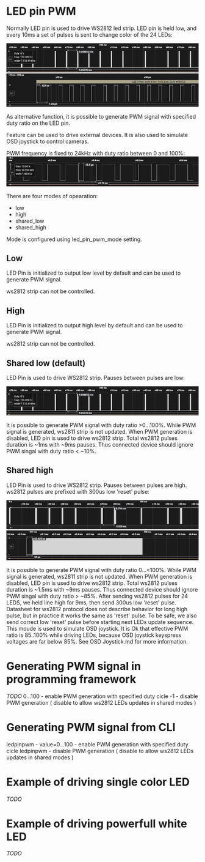 # LED pin PWM

Normally LED pin is used to drive WS2812 led strip. LED pin is held low, and every 10ms a set of pulses is sent to change color of the 24 LEDs:

![alt text](/docs/assets/images/ws2811_packets.png  "ws2811 packets")
![alt text](/docs/assets/images/ws2811_data.png  "ws2811 data")

As alternative function, it is possible to generate PWM signal with specified duty ratio on the LED pin.

Feature can be used to drive external devices. It is also used to simulate OSD joystick to control cameras.

PWM frequency is fixed to 24kHz with duty ratio between 0 and 100%:
![alt text](/docs/assets/images/led_pin_pwm.png  "led pin pwm")

There are four modes of opearation:
- low
- high
- shared_low
- shared_high

Mode is configured using led_pin_pwm_mode setting.

## Low
LED Pin is initialized to output low level by default and can be used to generate PWM signal.

ws2812 strip can not be controlled.

## High
LED Pin is initialized to output high level by default and can be used to generate PWM signal.

ws2812 strip can not be controlled.

## Shared low (default)
LED Pin is used to drive WS2812 strip. Pauses between pulses are low:

![alt text](/docs/assets/images/ws2811_packets.png  "ws2811 packets")

It is possible to generate PWM signal with duty ratio >0...100%. While PWM signal is generated, ws2811 strip is not updated. When PWM generation is disabled, LED pin is used to drive ws2812 strip. Total ws2812 pulses duration is ~1ms with ~9ms pauses. Thus connected device should ignore PWM singal with duty ratio < ~10%.

 

## Shared high
 LED Pin is used to drive WS2812 strip. Pauses between pulses are high. ws2812 pulses are prefixed with 300us low 'reset' pulse:

![alt text](/docs/assets/images/ws2811_packets_high.png  "ws2811 packets_high")
![alt text](/docs/assets/images/ws2811_data_high.png  "ws2811 data_high")

 It is possible to generate PWM signal with duty ratio 0...<100%. While PWM signal is generated, ws2811 strip is not updated. When PWM generation is disabled, LED pin is used to drive ws2812 strip. Total ws2812 pulses duration is ~1.5ms with ~9ms pauses. Thus connected device should ignore PWM singal with duty ratio > ~85%.
 After sending ws2812 pulses for 24 LEDS, we held line high for 9ms, then send 300us low 'reset' pulse. Datasheet for ws2812 protocol does not describe behavior for long high pulse, but in practice it works the same as 'reset' pulse. To be safe, we also send correct low 'reset' pulse before starting next LEDs update sequence.
 This moude is used to simulate OSD joystick. It is Ok that effective PWM ratio is 85..100% while driving LEDs, because OSD joystick keyspress voltages are far below 85%.
 See OSD Joystick.md for more information.

# Generating PWM signal in programming framework

*TODO*
0...100 - enable PWM generation with specified duty cicle
-1 - disable PWM generation ( disable to allow ws2812 LEDs updates in shared modes )

# Generating PWM signal from CLI

ledpinpwm <value> - value=0...100 -  enable PWM generation with specified duty cicle
ledpinpwm - disable PWM generation ( disable to allow ws2812 LEDs updates in shared modes )

# Example of driving single color LED

*TODO*

# Example of driving powerfull white LED

*TODO*


